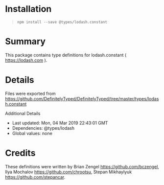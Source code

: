 # Installation
> `npm install --save @types/lodash.constant`

# Summary
This package contains type definitions for lodash.constant ( https://lodash.com ).

# Details
Files were exported from https://github.com/DefinitelyTyped/DefinitelyTyped/tree/master/types/lodash.constant

Additional Details
 * Last updated: Mon, 04 Mar 2019 22:43:01 GMT
 * Dependencies: @types/lodash
 * Global values: none

# Credits
These definitions were written by Brian Zengel <https://github.com/bczengel>, Ilya Mochalov <https://github.com/chrootsu>, Stepan Mikhaylyuk <https://github.com/stepancar>.
